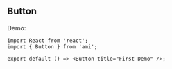 ## Button

Demo:

```tsx
import React from 'react';
import { Button } from 'ami';

export default () => <Button title="First Demo" />;
```

